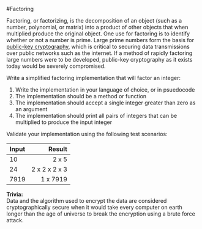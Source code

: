 #Factoring

Factoring, or factorizing, is the decomposition of an object (such as a number, polynomial, or matrix) into a product of other objects that when multiplied produce the original object. One use for factoring is to identify whether or not a number is prime. Large prime numbers form the basis for [public-key cryptography](https://en.wikipedia.org/wiki/Public-key_cryptography), which is critical to securing data transmissions over public networks such as the internet. If a method of rapidly factoring large numbers were to be developed, public-key cryptography as it exists today would be severely compromised.

Write a simplified factoring implementation that will factor an integer:

1. Write the implementation in your language of choice, or in psuedocode
2. The implementation should be a method or function
3. The implementation should accept a single integer greater than zero as an argument
4. The implementation should print all pairs of integers that can be multiplied to produce the input integer

Validate your implementation using the following test scenarios:

| Input | Result  |
| ------ | -----: |
|  10  |  2 x 5  |
|  24  |  2 x 2 x 2 x 3 |
|  7919  |  1  x 7919|

**Trivia:**  
Data and the algorithm used to encrypt the data are considered cryptographically secure when it would take every computer on earth longer than the age of universe to break the encryption using a brute force attack.

